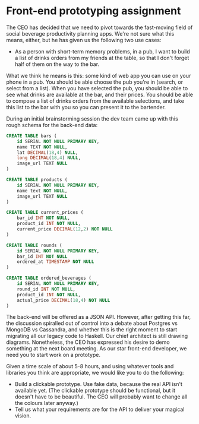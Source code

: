 # Front-end prototyping assignment

The CEO has decided that we need to pivot towards the fast-moving field of social beverage productivity planning apps. We're not sure what this means, either, but he has given us the following two use cases:

* As a person with short-term memory problems, in a pub, I want to build a list of drinks orders from my friends at the table, so that I don't forget half of them on the way to the bar.

What we think he means is this: some kind of web app you can use on your phone in a pub. You should be able choose the pub you're in (search, or select from a list). When you have selected the pub, you should be able to see what drinks are available at the bar, and their prices. You should be able to compose a list of drinks orders from the available selections, and take this list to the bar with you so you can present it to the bartender.

During an initial brainstorming session the dev team came up with this rough schema for the back-end data:

```sql
CREATE TABLE bars (
	id SERIAL NOT NULL PRIMARY KEY,
	name TEXT NOT NULL,
	lat DECIMAL(18,4) NULL,
	long DECIMAL(18,4) NULL,
	image_url TEXT NULL
)

CREATE TABLE products (
	id SERIAL NOT NULL PRIMARY KEY,
	name text NOT NULL,
	image_url TEXT NULL
)

CREATE TABLE current_prices (
	bar_id INT NOT NULL,
	product_id INT NOT NULL,
	current_price DECIMAL(12,2) NOT NULL
)

CREATE TABLE rounds (
	id SERIAL NOT NULL PRIMARY KEY,
	bar_id INT NOT NULL
	ordered_at TIMESTAMP NOT NULL
)

CREATE TABLE ordered_beverages (
	id SERIAL NOT NULL PRIMARY KEY,
	round_id INT NOT NULL,
	product_id INT NOT NULL,
	actual_price DECIMAL(18,4) NOT NULL
)
```

The back-end will be offered as a JSON API. However, after getting this far, the discussion spiralled out of control into a debate about Postgres vs MongoDB vs Cassandra, and whether this is the right moment to start migrating all our legacy code to Haskell. Our chief architect is still drawing diagrams. Nonetheless, the CEO has expressed his desire to demo something at the next board meeting. As our star front-end developer, we need you to start work on a prototype.

Given a time scale of about 5-8 hours, and using whatever tools and libraries you think are appropriate, we would like you to do the following:

* Build a clickable prototype. Use fake data, because the real API isn't available yet. (The clickable prototype should be functional, but it doesn't have to be beautiful. The CEO will probably want to change all the colours later anyway.)
* Tell us what your requirements are for the API to deliver your magical vision.
